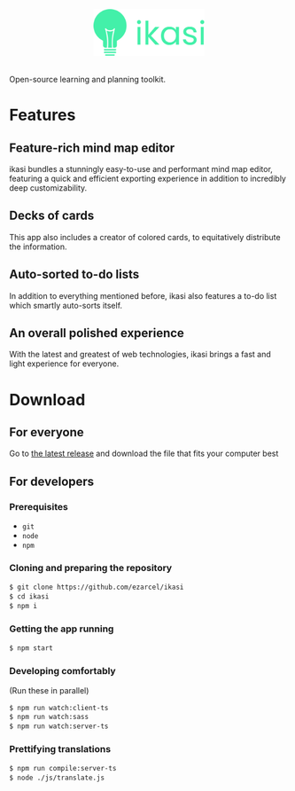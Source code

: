 <center>
  <img src="https://github.com/ezarcel/ikasi/raw/main/img/logo_with_text.png" alt="drawing" width="200">
</center>
<br>

Open-source learning and planning toolkit.

# Features

## Feature-rich mind map editor

ikasi bundles a stunningly easy-to-use and performant mind map editor, featuring a quick and efficient exporting experience in addition to incredibly deep customizability.

## Decks of cards

This app also includes a creator of colored cards, to equitatively distribute the information.

## Auto-sorted to-do lists

In addition to everything mentioned before, ikasi also features a to-do list which smartly auto-sorts itself.

## An overall polished experience

With the latest and greatest of web technologies, ikasi brings a fast and light experience for everyone.

# Download

## For everyone

Go to [the latest release](https://github.com/ezarcel/ikasi/releases/latest) and download the file that fits your computer best

## For developers

### Prerequisites

- `git`
- `node`
- `npm`

### Cloning and preparing the repository

```zsh
$ git clone https://github.com/ezarcel/ikasi
$ cd ikasi
$ npm i
```

### Getting the app running

```zsh
$ npm start
```

### Developing comfortably

(Run these in parallel)

```zsh
$ npm run watch:client-ts
$ npm run watch:sass
$ npm run watch:server-ts
```

### Prettifying translations

```zsh
$ npm run compile:server-ts
$ node ./js/translate.js
```
